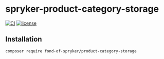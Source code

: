 # spryker-product-category-storage
[![CI](https://github.com/fond-of/spryker-product-category-storage/actions/workflows/main.yml/badge.svg)](https://github.com/fond-of/spryker-product-category-storage/actions/workflows/main.yml)
[![license](https://img.shields.io/github/license/fond-of/spryker-product-category-storage.svg)](https://packagist.org/packages/fond-of/spryker-product-category-storage)

## Installation

```
composer require fond-of-spryker/product-category-storage
```
